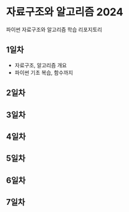 # 자료구조와 알고리즘 2024
파이썬 자료구조와 알고리즘  학습 리포지토리

## 1일차
- 자료구조, 알고리즘 개요
- 파이썬 기초 복습, 함수까지

## 2일차


## 3일차


## 4일차


## 5일차


## 6일차


## 7일차

